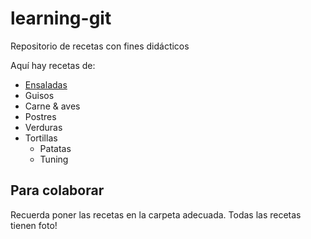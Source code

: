 ﻿# learning-git
Repositorio de recetas con fines didácticos

Aquí hay recetas de:

* [Ensaladas](Ensaladas/)
* Guisos
* Carne & aves
* Postres
* Verduras
* Tortillas
	- Patatas 
	- Tuning

Para colaborar
--------------

Recuerda poner las recetas en la carpeta adecuada.
Todas las recetas tienen foto!
